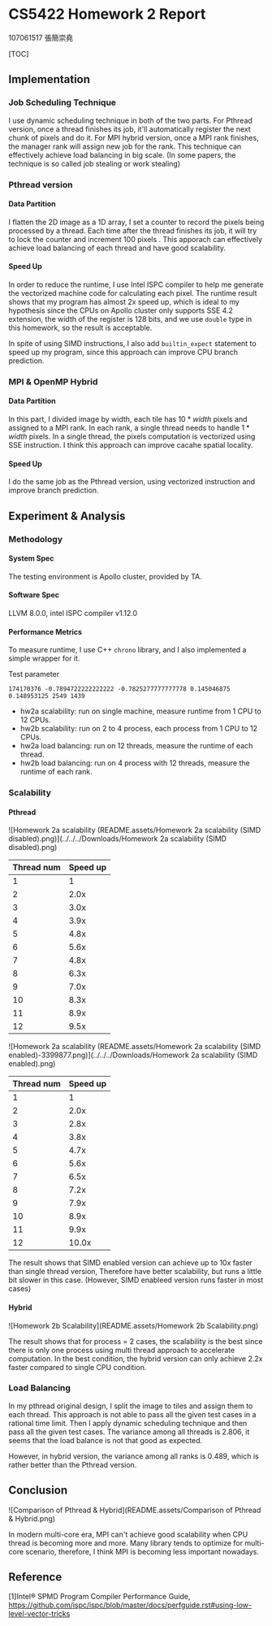# CS5422 Homework 2 Report

107061517 張簡崇堯

[TOC]

## Implementation

### Job Scheduling Technique

I use dynamic scheduling technique in both of the two parts. For Pthread version, once a thread finishes its job, it'll automatically register the next chunk of pixels and do it. For MPI hybrid version, once a MPI rank finishes, the manager rank will assign new job for the rank. This technique can effectively achieve load balancing in big scale. (In some papers, the technique is so called job stealing or work stealing)

### Pthread version

#### Data Partition

I flatten the 2D image as a 1D array, I set a counter to record the pixels being processed by a thread. Each time after the thread finishes its job, it will try to lock the counter and increment 100 pixels . This apporach can effectively achieve load balancing of each thread and have good scalability.

#### Speed Up

In order to reduce the runtime, I use Intel ISPC compiler to help me generate the vectorized machine code for calculating each pixel. The runtime result shows that my program has almost 2x speed up, which is ideal to my hypothesis since the CPUs on Apollo cluster only supports SSE 4.2 extension, the width of the register is 128 bits, and we use `double` type in this homework, so the result is acceptable.

In spite of using SIMD instructions, I also add `builtin_expect` statement to speed up my program, since this approach can improve CPU branch prediction.

### MPI & OpenMP Hybrid

#### Data Partition

In this part, I divided image by width, each tile has  $10*width$ pixels and assigned to a MPI rank. In each rank, a single thread needs to handle $1 * width$ pixels. In a single thread, the pixels computation is vectorized using SSE instruction. I think this approach can improve cacahe spatial locality.

#### Speed Up

I do the same job as the Pthread version, using vectorized instruction and improve branch prediction.

## Experiment & Analysis

### Methodology

#### System Spec

The testing environment is Apollo cluster, provided by TA.

#### Software Spec

LLVM 8.0.0, intel ISPC compiler v1.12.0

#### Performance Metrics

To measure runtime, I use C++ `chrono` library, and I also implemented a simple wrapper for it.

Test parameter

```shell
174170376 -0.7894722222222222 -0.7825277777777778 0.145046875 0.148953125 2549 1439
```

* hw2a scalability: run on single machine, measure runtime from 1 CPU to 12 CPUs.
* hw2b scalability: run on 2 to 4 process, each process from 1 CPU to 12 CPUs.
* hw2a load balancing: run on 12 threads, measure the runtime of each thread.
* hw2b load balancing: run on 4 process with 12 threads, measure the runtime of each rank.

### Scalability

#### Pthread

![Homework 2a scalability (README.assets/Homework 2a scalability (SIMD disabled).png)](../../../Downloads/Homework 2a scalability (SIMD disabled).png)

| Thread num | Speed up |
| ---------- | -------- |
| 1          | 1        |
| 2          | 2.0x       |
| 3          | 3.0x     |
| 4          | 3.9x     |
| 5          | 4.8x     |
| 6          | 5.6x     |
| 7          | 4.8x     |
| 8          | 6.3x     |
| 9          | 7.0x     |
| 10         | 8.3x     |
| 11         | 8.9x     |
| 12         | 9.5x      |

![Homework 2a scalability (README.assets/Homework 2a scalability (SIMD enabled)-3399877.png)](../../../Downloads/Homework 2a scalability (SIMD enabled).png)

| Thread num | Speed up |
| ---------- | -------- |
| 1          | 1        |
| 2          | 2.0x       |
| 3          | 2.8x     |
| 4          | 3.8x     |
| 5          | 4.7x     |
| 6          | 5.6x     |
| 7          | 6.5x     |
| 8          | 7.2x     |
| 9          | 7.9x     |
| 10         | 8.9x     |
| 11         | 9.9x     |
| 12         | 10.0x      |

The result shows that SIMD enabled version can achieve up to 10x faster than single thread version, Therefore have better scalability, but runs a little bit slower in this case. (However, SIMD enableed version runs faster in most cases)

#### Hybrid

![Homework 2b Scalability](README.assets/Homework 2b Scalability.png)

The result shows that for process = 2 cases, the scalability is the best since there is only one process using multi thread approach to accelerate computation. In the best condition, the hybrid version can only achieve 2.2x faster compared to single CPU condition.

### Load Balancing

In my pthread original design, I split the image to tiles and assign them to each thread. This approach is not able to pass all the given test cases in a rational time limit. Then I apply dynamic scheduling technique and then pass all the given test cases. The variance among all threads is 2.806, it seems that the load balance is not that good as expected.

However, in hybrid version, the variance among all ranks is 0.489, which is rather better than the Pthread version.

## Conclusion

![Comparison of Pthread & Hybrid](README.assets/Comparison of Pthread & Hybrid.png)

In modern multi-core era, MPI can't achieve good scalability when CPU thread is becoming more and more. Many library tends to optimize for multi-core scenario, therefore, I think MPI is becoming less important nowadays.

## Reference

[1]Intel® SPMD Program Compiler Performance Guide, <https://github.com/ispc/ispc/blob/master/docs/perfguide.rst#using-low-level-vector-tricks>
